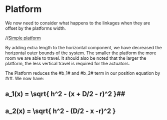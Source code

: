 Platform
========

We now need to consider what happens to the linkages when they are offset by the platforms width.

//[Simple platform](svg:2)

By adding extra length to the horizontal component, we have decreased the horizontal outer bounds of the system. The smaller the platform the more room we are able to travel. It should also be noted that the larger the platform, the less vertical travel is required for the actuators.

The Platform reduces the #b_1# and #b_2# term in our position equation by #r#. We now have:
## a_1(x) = \sqrt{ h^2 - (x + D/2 - r)^2 }##
## a_2(x) = \sqrt{ h^2 - (D/2 - x -r)^2 } ##
